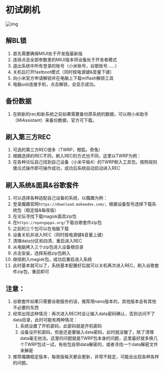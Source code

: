 # 初试刷机


![img](https://jack-blog-img.obs.cn-north-4.myhuaweicloud.com/github-page/imgTop-10-Android-Emulators-for-Linux-To-Enjoy-Android-Apps-in-Linux.jpg)

## 解BL锁

1. 首先需要确保MIUI处于开发版最新版
2. 连续点击全部参数里的MIUI版本将设备处于开发者模式
3. 退出系统中所有登录的账号（小米账号，谷歌账号......）
4. 关机后打开fastboot模式（同时按电源键&音量下键）
5. 向小米官方申请解锁并在电脑上下载miflash解锁工具
6. 电脑usb连接手机，点击解锁，会显示成功。

## 备份数据

1. 在刷新的rec和新系统之前如果需要备份原系统的数据，可以用小米助手（MiAssistant）来备份数据，官方可下载。

## 刷入第三方REC

1. 可选的第三方REC很多（TWRP，橙狐，奇兔）
2. 根据选择的REC不同，刷入REC的方式也不同，这里以TWRP为例：
3. 在各种论坛自己找到自己设备（小米平板4）的TWRP刷入工具包，按照规则傻瓜式操作即可操作成功，成功后系统自动启动进入REC

## 刷入系统&面具&谷歌套件

1. 可以选择各种适配自己设备的系统，以魔趣为例：
2. 登录魔趣官网`https://download.mokeedev.com/`，根据设备型号选择下载系统包（稳定版&每夜版）
3. 在论坛寻找下载magisk面具zip包
4. 在`https://opengapps.org/`下载谷歌套件zip包
5. 之前的三个包可以在电脑下载
6. 设备关机并进入REC（同时按电源键&音量上键）
7. 清理data分区和四清，重启进入REC
8. 从电脑拷入三个zip包进入设备根目录
9. 点击安装，选择系统zip包刷入
10. 继续刷入magisk包，成功后重启进入系统
11. 此时基本就可以了，系统基本配置好后就可以关机再次进入REC，刷入谷歌套件zip包，重启即可

## 注意：

1. 谷歌套件如果只需要谷歌服务的话，推荐用nano版本的，其他版本会有其他不必要的东西
2. 经常出现这种情况：再次进入REC时会让输入data密码确认，否则访问不了data目录，此时可能有两种情况：
   1. 系统设置了开机密码，此密码就是开机密码
   2. 设备没开机密码，但是还是要输入data密码，此时就没辙了，除了清理data毫无他法。这里的问题就是TWRP包本身的问题，这里最好就多换几个TWRP包试一试，有些包自带data解密的，或者寻找一个data解密文件来解密
3. 推荐魔趣稳定版本，每夜版每天都会更新，非常不稳定，可能会出现各种各样的问题。
